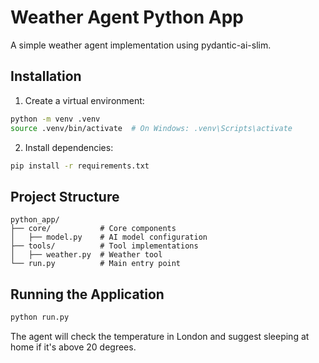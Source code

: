 # Weather Agent Python App

A simple weather agent implementation using pydantic-ai-slim.

## Installation

1. Create a virtual environment:
```bash
python -m venv .venv
source .venv/bin/activate  # On Windows: .venv\Scripts\activate
```

2. Install dependencies:
```bash
pip install -r requirements.txt
```

## Project Structure

```
python_app/
├── core/           # Core components
│   ├── model.py    # AI model configuration
├── tools/          # Tool implementations
│   ├── weather.py  # Weather tool
└── run.py          # Main entry point
```

## Running the Application

```bash
python run.py
```

The agent will check the temperature in London and suggest sleeping at home if it's above 20 degrees.
